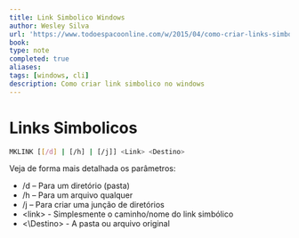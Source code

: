 ```yaml
---
title: Link Simbolico Windows
author: Wesley Silva
url: 'https://www.todoespacoonline.com/w/2015/04/como-criar-links-simbolicos-no-windows-symlinks'
book:
type: note
completed: true
aliases:
tags: [windows, cli]
description: Como criar link simbolico no windows
---
```

# Links Simbolicos

```bash
MKLINK [[/d] | [/h] | [/j]] <Link> <Destino>
```

Veja de forma mais detalhada os parâmetros:

-   /d – Para um diretório (pasta)
-   /h – Para um arquivo qualquer
-   /j – Para criar uma junção de diretórios
- \<link\> - Simplesmente o caminho/nome do link simbólico
- <\Destino\> - A pasta ou arquivo original